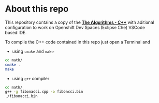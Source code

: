 # About this repo 

This repository contains a copy of the [**The Algorithms - C++**](https://github.com/TheAlgorithms/C-Plus-Plus) with aditional configuration to work on Openshift Dev Spaces (Eclipse Che) VSCode based IDE.

To compile the C++ code contained in this repo just open a Terminal and

 * using `cmake` and `make`
```bash
cd math/
cmake .
make
```

 * using `g++` compiler
```bash
cd math/
g++ -g fibonacci.cpp -o fiboncci.bin
./fibonacci.bin
```

